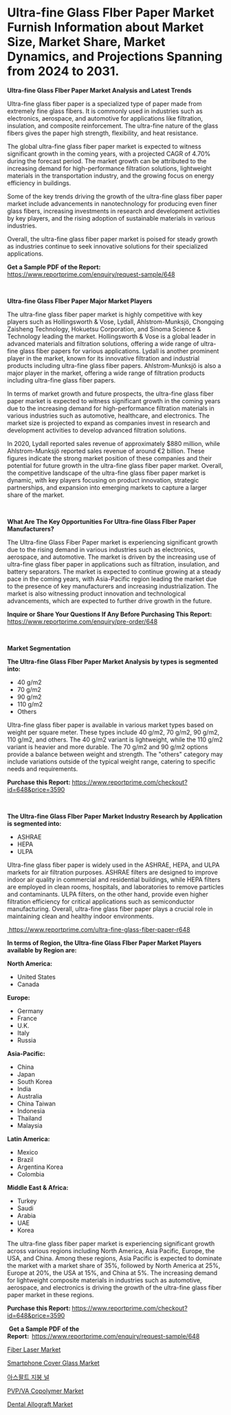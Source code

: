 <p><h1>Ultra-fine Glass FIber Paper Market Furnish Information about Market Size, Market Share, Market Dynamics, and Projections Spanning from 2024 to 2031.</h1></p><p><strong>Ultra-fine Glass FIber Paper Market Analysis and Latest Trends</strong></p>
<p><p>Ultra-fine glass fiber paper is a specialized type of paper made from extremely fine glass fibers. It is commonly used in industries such as electronics, aerospace, and automotive for applications like filtration, insulation, and composite reinforcement. The ultra-fine nature of the glass fibers gives the paper high strength, flexibility, and heat resistance.</p><p>The global ultra-fine glass fiber paper market is expected to witness significant growth in the coming years, with a projected CAGR of 4.70% during the forecast period. The market growth can be attributed to the increasing demand for high-performance filtration solutions, lightweight materials in the transportation industry, and the growing focus on energy efficiency in buildings.</p><p>Some of the key trends driving the growth of the ultra-fine glass fiber paper market include advancements in nanotechnology for producing even finer glass fibers, increasing investments in research and development activities by key players, and the rising adoption of sustainable materials in various industries.</p><p>Overall, the ultra-fine glass fiber paper market is poised for steady growth as industries continue to seek innovative solutions for their specialized applications.</p></p>
<p><strong>Get a Sample PDF of the Report:&nbsp;</strong> <a href="https://www.reportprime.com/enquiry/request-sample/648">https://www.reportprime.com/enquiry/request-sample/648</a></p>
<p>&nbsp;</p>
<p><strong>Ultra-fine Glass FIber Paper Major Market Players</strong></p>
<p><p>The ultra-fine glass fiber paper market is highly competitive with key players such as Hollingsworth & Vose, Lydall, Ahlstrom-Munksjö, Chongqing Zaisheng Technology, Hokuetsu Corporation, and Sinoma Science & Technology leading the market. Hollingsworth & Vose is a global leader in advanced materials and filtration solutions, offering a wide range of ultra-fine glass fiber papers for various applications. Lydall is another prominent player in the market, known for its innovative filtration and industrial products including ultra-fine glass fiber papers. Ahlstrom-Munksjö is also a major player in the market, offering a wide range of filtration products including ultra-fine glass fiber papers.</p><p>In terms of market growth and future prospects, the ultra-fine glass fiber paper market is expected to witness significant growth in the coming years due to the increasing demand for high-performance filtration materials in various industries such as automotive, healthcare, and electronics. The market size is projected to expand as companies invest in research and development activities to develop advanced filtration solutions.</p><p>In 2020, Lydall reported sales revenue of approximately $880 million, while Ahlstrom-Munksjö reported sales revenue of around €2 billion. These figures indicate the strong market position of these companies and their potential for future growth in the ultra-fine glass fiber paper market. Overall, the competitive landscape of the ultra-fine glass fiber paper market is dynamic, with key players focusing on product innovation, strategic partnerships, and expansion into emerging markets to capture a larger share of the market.</p></p>
<p>&nbsp;</p>
<p><strong>What Are The Key Opportunities For Ultra-fine Glass FIber Paper Manufacturers?</strong></p>
<p><p>The Ultra-fine Glass Fiber Paper market is experiencing significant growth due to the rising demand in various industries such as electronics, aerospace, and automotive. The market is driven by the increasing use of ultra-fine glass fiber paper in applications such as filtration, insulation, and battery separators. The market is expected to continue growing at a steady pace in the coming years, with Asia-Pacific region leading the market due to the presence of key manufacturers and increasing industrialization. The market is also witnessing product innovation and technological advancements, which are expected to further drive growth in the future.</p></p>
<p><strong>Inquire or Share Your Questions If Any Before Purchasing This Report:</strong> <a href="https://www.reportprime.com/enquiry/pre-order/648">https://www.reportprime.com/enquiry/pre-order/648</a></p>
<p>&nbsp;</p>
<p><strong>Market Segmentation</strong></p>
<p><strong>The Ultra-fine Glass FIber Paper Market Analysis by types is segmented into:</strong></p>
<p><ul><li>40 g/m2</li><li>70 g/m2</li><li>90 g/m2</li><li>110 g/m2</li><li>Others</li></ul></p>
<p><p>Ultra-fine glass fiber paper is available in various market types based on weight per square meter. These types include 40 g/m2, 70 g/m2, 90 g/m2, 110 g/m2, and others. The 40 g/m2 variant is lightweight, while the 110 g/m2 variant is heavier and more durable. The 70 g/m2 and 90 g/m2 options provide a balance between weight and strength. The "others" category may include variations outside of the typical weight range, catering to specific needs and requirements.</p></p>
<p><strong>Purchase this Report:&nbsp;</strong><a href="https://www.reportprime.com/checkout?id=648&price=3590">https://www.reportprime.com/checkout?id=648&price=3590</a></p>
<p>&nbsp;</p>
<p><strong>The Ultra-fine Glass FIber Paper Market Industry Research by Application is segmented into:</strong></p>
<p><ul><li>ASHRAE</li><li>HEPA</li><li>ULPA</li></ul></p>
<p><p>Ultra-fine glass fiber paper is widely used in the ASHRAE, HEPA, and ULPA markets for air filtration purposes. ASHRAE filters are designed to improve indoor air quality in commercial and residential buildings, while HEPA filters are employed in clean rooms, hospitals, and laboratories to remove particles and contaminants. ULPA filters, on the other hand, provide even higher filtration efficiency for critical applications such as semiconductor manufacturing. Overall, ultra-fine glass fiber paper plays a crucial role in maintaining clean and healthy indoor environments.</p></p>
<p><a href="https://www.reportprime.com/ultra-fine-glass-fiber-paper-r648">&nbsp;https://www.reportprime.com/ultra-fine-glass-fiber-paper-r648</a></p>
<p><strong>In terms of Region, the Ultra-fine Glass FIber Paper Market Players available by Region are:</strong></p>
<p>
    <p> <strong> North America: </strong>
        <ul>
            <li>United States</li>
            <li>Canada</li>
        </ul>
        </p> 
    <p> <strong> Europe: </strong>
        <ul>
            <li>Germany</li>
            <li>France</li>
            <li>U.K.</li>
            <li>Italy</li>
            <li>Russia</li>
        </ul>
        </p> 
    <p> <strong> Asia-Pacific: </strong>
        <ul>
            <li>China</li>
            <li>Japan</li>
            <li>South Korea</li>
            <li>India</li>
            <li>Australia</li>
            <li>China Taiwan</li>
            <li>Indonesia</li>
            <li>Thailand</li>
            <li>Malaysia</li>
        </ul>
        </p> 
    <p> <strong> Latin America: </strong>
        <ul>
            <li>Mexico</li>
            <li>Brazil</li>
            <li>Argentina Korea</li>
            <li>Colombia</li>
        </ul>
        </p> 
    <p> <strong> Middle East & Africa: </strong>
        <ul>
            <li>Turkey</li>
            <li>Saudi</li>
            <li>Arabia</li>
            <li>UAE</li>
            <li>Korea</li>
        </ul>
    </p>
    </p>
<p><p>The ultra-fine glass fiber paper market is experiencing significant growth across various regions including North America, Asia Pacific, Europe, the USA, and China. Among these regions, Asia Pacific is expected to dominate the market with a market share of 35%, followed by North America at 25%, Europe at 20%, the USA at 15%, and China at 5%. The increasing demand for lightweight composite materials in industries such as automotive, aerospace, and electronics is driving the growth of the ultra-fine glass fiber paper market in these regions.</p></p>
<p><strong>Purchase this Report: </strong><a href="https://www.reportprime.com/checkout?id=648&price=3590">https://www.reportprime.com/checkout?id=648&price=3590</a></p>
<p>&nbsp;<strong>Get a Sample PDF of the Report:&nbsp;&nbsp;</strong><a href="https://www.reportprime.com/enquiry/request-sample/648">https://www.reportprime.com/enquiry/request-sample/648</a></p>
<p><strong></strong></p>
<p><p><a href="https://issuu.com/reportprime-2/docs/fiber-laser-market-size-2030.pptx">Fiber Laser Market</a></p><p><a href="https://issuu.com/reportprime-2/docs/smartphone-cover-glass-market-size-2030.pptx">Smartphone Cover Glass Market</a></p><p><a href="https://medium.com/@leonidasalazar756/%EA%B8%80%EB%A1%9C%EB%B2%8C-%EC%95%84%EC%8A%A4%ED%8C%94%ED%8A%B8-%EC%84%B1%ED%98%95-%EC%8B%9C%EC%9E%A5%EC%9D%98-%EB%AF%B8%EB%9E%98-%ED%8A%B8%EB%A0%8C%EB%93%9C-2024%EB%85%84%EB%B6%80%ED%84%B0-2031%EB%85%84%EA%B9%8C%EC%A7%80-171%ED%8E%98%EC%9D%B4%EC%A7%80%EC%9D%98-%EC%8B%9C%EC%9E%A5-%EC%9D%B8%EC%82%AC%EC%9D%B4%ED%8A%B8%EC%99%80-%EB%B6%84%EC%84%9D-1a7cb6fc35cf">아스팔트 지붕 널</a></p><p><a href="https://medium.com/@kimwalker1923/pvp-va-copolymer-industry-analysis-report-its-market-size-share-trends-by-application-region-955cede533ce">PVP/VA Copolymer Market</a></p><p><a href="https://www.linkedin.com/pulse/dental-allograft-market-size-growth-industry-analysis-segmentation-vkkbe">Dental Allograft Market</a></p></p>